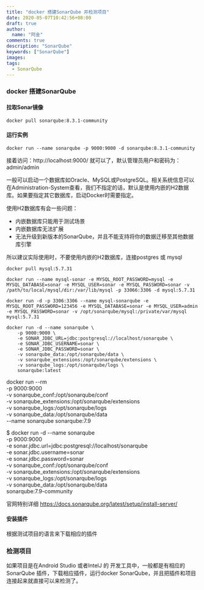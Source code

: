 ```yaml
---
title: "docker 搭建SonarQube 并检测项目"
date: 2020-05-07T10:42:56+08:00
draft: true
author:
  name: "阿金"
comments: true
description: "SonarQube"
keywords: ["SonarQube"]
images:
tags:
  - SonarQube
---
```

### docker 搭建SonarQube

#### 拉取Sonar镜像
```
docker pull sonarqube:8.3.1-community
```
#### 运行实例
```
docker run --name sonarqube -p 9000:9000 -d sonarqube:8.3.1-community
```

接着访问：http://localhost:9000/ 就可以了，默认管理员用户和密码为：admin/admin


一般可以启动一个数据库如Oracle、MySQL或PostgreSQL。相关系统信息可以在Administration-System查看，我们不指定的话，默认是使用内嵌的H2数据库。如果要指定其它数据库，启动Docker时需要指定。

使用H2数据库有会一些问题：

- 内嵌数据库只能用于测试场景
- 内嵌数据库无法扩展
- 无法升级到新版本的SonarQube，并且不能支持将你的数据迁移至其他数据库引擎

所以建议实际使用时，不要使用内嵌的H2数据库，连接postgres 或 mysql
```
docker pull mysql:5.7.31
```
```
docker run --name mysql-sonar -e MYSQL_ROOT_PASSWORD=mysql -e MYSQL_DATABASE=sonar -e MYSQL_USER=sonar -e MYSQL_PASSWORD=sonar -v /path/to/local/mysql/dir:/var/lib/mysql -p 33066:3306 -d mysql:5.7.31

docker run -d -p 3306:3306 --name mysql-sonarqube -e MYSQL_ROOT_PASSWORD=123456 -e MYSQL_DATABASE=sonar -e MYSQL_USER=admin -e MYSQL_PASSWORD=sonar -v /opt/sonarqube/mysql:/private/var/mysql mysql:5.7.31
```

```
docker run -d --name sonarqube \
    -p 9000:9000 \
    -e SONAR_JDBC_URL=jdbc:postgresql://localhost/sonarqube \
    -e SONAR_JDBC_USERNAME=sonar \
    -e SONAR_JDBC_PASSWORD=sonar \
    -v sonarqube_data:/opt/sonarqube/data \
    -v sonarqube_extensions:/opt/sonarqube/extensions \
    -v sonarqube_logs:/opt/sonarqube/logs \
    sonarqube:latest
```
docker run --rm \
    -p 9000:9000 \
    -v sonarqube_conf:/opt/sonarqube/conf \
    -v sonarqube_extensions:/opt/sonarqube/extensions \
    -v sonarqube_logs:/opt/sonarqube/logs \
    -v sonarqube_data:/opt/sonarqube/data \
    --name sonarqube sonarqube:7.9


$ docker run -d --name sonarqube \
    -p 9000:9000 \
    -e sonar.jdbc.url=jdbc:postgresql://localhost/sonarqube \
    -e sonar.jdbc.username=sonar \
    -e sonar.jdbc.password=sonar \
    -v sonarqube_conf:/opt/sonarqube/conf \
    -v sonarqube_extensions:/opt/sonarqube/extensions \
    -v sonarqube_logs:/opt/sonarqube/logs \
    -v sonarqube_data:/opt/sonarqube/data \
    sonarqube:7.9-community

官网特别详细
https://docs.sonarqube.org/latest/setup/install-server/


#### 安装插件

根据测试项目的语言来下载相应的插件

### 检测项目

如果项目是在Android Studio 或者IntelJ 的 开发工具中，一般都是有相应的SonarQube 插件，下载相应插件，运行docker SonarQube，并且把插件和项目连接起来就直接可以来检测了。